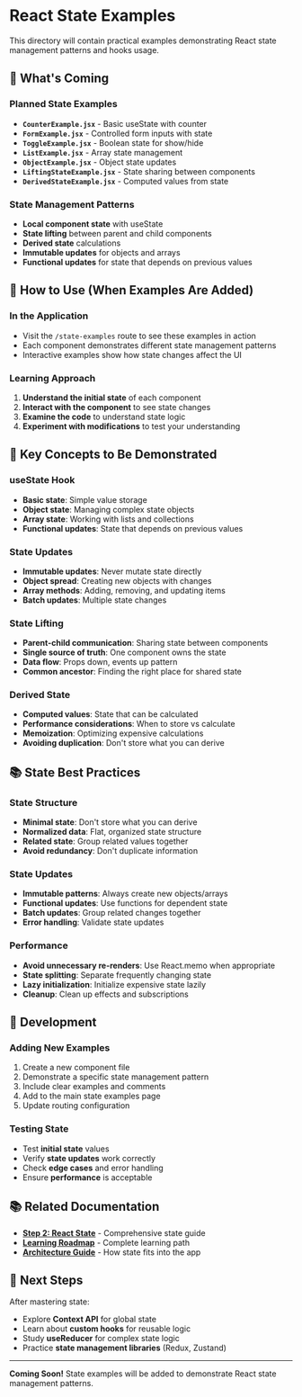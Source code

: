 # React State Examples

This directory will contain practical examples demonstrating React state management patterns and hooks usage.

## 📁 What's Coming

### **Planned State Examples**
- **`CounterExample.jsx`** - Basic useState with counter
- **`FormExample.jsx`** - Controlled form inputs with state
- **`ToggleExample.jsx`** - Boolean state for show/hide
- **`ListExample.jsx`** - Array state management
- **`ObjectExample.jsx`** - Object state updates
- **`LiftingStateExample.jsx`** - State sharing between components
- **`DerivedStateExample.jsx`** - Computed values from state

### **State Management Patterns**
- **Local component state** with useState
- **State lifting** between parent and child components
- **Derived state** calculations
- **Immutable updates** for objects and arrays
- **Functional updates** for state that depends on previous values

## 🚀 How to Use (When Examples Are Added)

### **In the Application**
- Visit the `/state-examples` route to see these examples in action
- Each component demonstrates different state management patterns
- Interactive examples show how state changes affect the UI

### **Learning Approach**
1. **Understand the initial state** of each component
2. **Interact with the component** to see state changes
3. **Examine the code** to understand state logic
4. **Experiment with modifications** to test your understanding

## 🎯 Key Concepts to Be Demonstrated

### **useState Hook**
- **Basic state**: Simple value storage
- **Object state**: Managing complex state objects
- **Array state**: Working with lists and collections
- **Functional updates**: State that depends on previous values

### **State Updates**
- **Immutable updates**: Never mutate state directly
- **Object spread**: Creating new objects with changes
- **Array methods**: Adding, removing, and updating items
- **Batch updates**: Multiple state changes

### **State Lifting**
- **Parent-child communication**: Sharing state between components
- **Single source of truth**: One component owns the state
- **Data flow**: Props down, events up pattern
- **Common ancestor**: Finding the right place for shared state

### **Derived State**
- **Computed values**: State that can be calculated
- **Performance considerations**: When to store vs calculate
- **Memoization**: Optimizing expensive calculations
- **Avoiding duplication**: Don't store what you can derive

## 📚 State Best Practices

### **State Structure**
- **Minimal state**: Don't store what you can derive
- **Normalized data**: Flat, organized state structure
- **Related state**: Group related values together
- **Avoid redundancy**: Don't duplicate information

### **State Updates**
- **Immutable patterns**: Always create new objects/arrays
- **Functional updates**: Use functions for dependent state
- **Batch updates**: Group related changes together
- **Error handling**: Validate state updates

### **Performance**
- **Avoid unnecessary re-renders**: Use React.memo when appropriate
- **State splitting**: Separate frequently changing state
- **Lazy initialization**: Initialize expensive state lazily
- **Cleanup**: Clean up effects and subscriptions

## 🔧 Development

### **Adding New Examples**
1. Create a new component file
2. Demonstrate a specific state management pattern
3. Include clear examples and comments
4. Add to the main state examples page
5. Update routing configuration

### **Testing State**
- Test **initial state** values
- Verify **state updates** work correctly
- Check **edge cases** and error handling
- Ensure **performance** is acceptable

## 📚 Related Documentation

- **[Step 2: React State](../../../docs/examples/step-2-state.md)** - Comprehensive state guide
- **[Learning Roadmap](../../../docs/LEARNING.md)** - Complete learning path
- **[Architecture Guide](../../../docs/ARCHITECTURE.md)** - How state fits into the app

## 🚀 Next Steps

After mastering state:
- Explore **Context API** for global state
- Learn about **custom hooks** for reusable logic
- Study **useReducer** for complex state logic
- Practice **state management libraries** (Redux, Zustand)

---

**Coming Soon!** State examples will be added to demonstrate React state management patterns.
